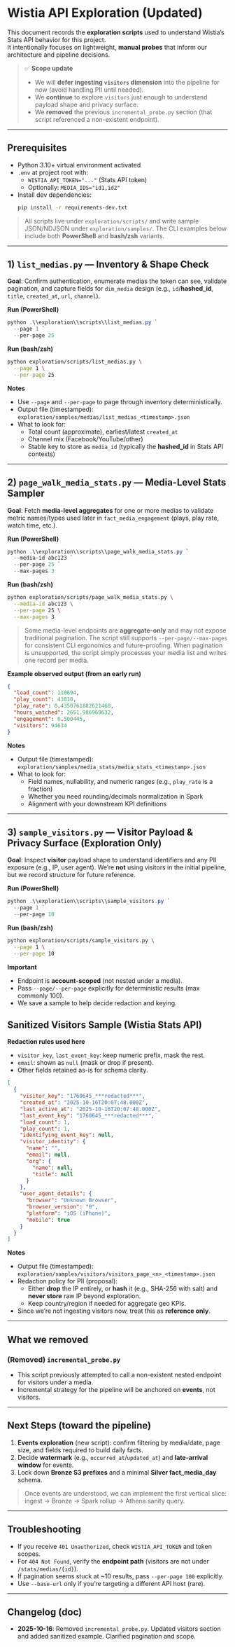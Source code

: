 # Wistia API Exploration (Updated)

This document records the **exploration scripts** used to understand Wistia’s Stats API behavior for this project.  
It intentionally focuses on lightweight, **manual probes** that inform our architecture and pipeline decisions.

> ✅ **Scope update**
> - We will **defer ingesting `visitors` dimension** into the pipeline for now (avoid handling PII until needed).
> - We **continue** to explore `visitors` just enough to understand payload shape and privacy surface.
> - We **removed** the previous `incremental_probe.py` section (that script referenced a non-existent endpoint).

---

## Prerequisites

- Python 3.10+ virtual environment activated
- `.env` at project root with:
  - `WISTIA_API_TOKEN="..."` (Stats API token)
  - Optionally: `MEDIA_IDS="id1,id2"`
- Install dev dependencies:
  ```bash
  pip install -r requirements-dev.txt
  ```

> All scripts live under `exploration/scripts/` and write sample JSON/NDJSON under `exploration/samples/`.
> The CLI examples below include both **PowerShell** and **bash/zsh** variants.

---

## 1) `list_medias.py` — Inventory & Shape Check

**Goal**: Confirm authentication, enumerate medias the token can see, validate pagination, and capture fields for `dim_media` design (e.g., `id`/**hashed_id**, `title`, `created_at`, `url`, `channel`).

**Run (PowerShell)**
```powershell
python .\\exploration\\scripts\\list_medias.py `
  --page 1 `
  --per-page 25
```

**Run (bash/zsh)**
```bash
python exploration/scripts/list_medias.py \
  --page 1 \
  --per-page 25
```

**Notes**
- Use `--page` and `--per-page` to page through inventory deterministically.
- Output file (timestamped): `exploration/samples/medias/list_medias_<timestamp>.json`
- What to look for:
  - Total count (approximate), earliest/latest `created_at`
  - Channel mix (Facebook/YouTube/other)
  - Stable key to store as `media_id` (typically the **hashed_id** in Stats API contexts)

---

## 2) `page_walk_media_stats.py` — Media-Level Stats Sampler

**Goal**: Fetch **media-level aggregates** for one or more medias to validate metric names/types used later in `fact_media_engagement` (plays, play rate, watch time, etc.).

**Run (PowerShell)**
```powershell
python .\\exploration\\scripts\\page_walk_media_stats.py `
  --media-id abc123 `
  --per-page 25 `
  --max-pages 3
```

**Run (bash/zsh)**
```bash
python exploration/scripts/page_walk_media_stats.py \
  --media-id abc123 \
  --per-page 25 \
  --max-pages 3
```

> Some media-level endpoints are **aggregate-only** and may not expose traditional pagination. The script still supports `--per-page/--max-pages` for consistent CLI ergonomics and future-proofing. When pagination is unsupported, the script simply processes your media list and writes one record per media.

**Example observed output (from an early run)**
```json
{
  "load_count": 110694,
  "play_count": 43810,
  "play_rate": 0.4350761882621468,
  "hours_watched": 2651.986969632,
  "engagement": 0.500445,
  "visitors": 94634
}
```

**Notes**
- Output file (timestamped): `exploration/samples/media_stats/media_stats_<timestamp>.json`
- What to look for:
  - Field names, nullability, and numeric ranges (e.g., `play_rate` is a fraction)
  - Whether you need rounding/decimals normalization in Spark
  - Alignment with your downstream KPI definitions

---

## 3) `sample_visitors.py` — Visitor Payload & Privacy Surface (Exploration Only)

**Goal**: Inspect **visitor** payload shape to understand identifiers and any PII exposure (e.g., IP, user agent). We’re **not** using visitors in the initial pipeline, but we record structure for future reference.

**Run (PowerShell)**
```powershell
python .\\exploration\\scripts\\sample_visitors.py `
  --page 1 `
  --per-page 10
```

**Run (bash/zsh)**
```bash
python exploration/scripts/sample_visitors.py \
  --page 1 \
  --per-page 10
```

**Important**
- Endpoint is **account-scoped** (not nested under a media).
- Pass `--page/--per-page` explicitly for deterministic results (max commonly 100).
- We save a sample to help decide redaction and keying.

## Sanitized Visitors Sample (Wistia Stats API)

**Redaction rules used here**
- `visitor_key`, `last_event_key`: keep numeric prefix, mask the rest.
- `email`: shown as `null` (mask or drop if present).
- Other fields retained as-is for schema clarity.

```json
[
  {
    "visitor_key": "1760645_***redacted***",
    "created_at": "2025-10-16T20:07:48.000Z",
    "last_active_at": "2025-10-16T20:07:48.000Z",
    "last_event_key": "1760645_***redacted***",
    "load_count": 1,
    "play_count": 1,
    "identifying_event_key": null,
    "visitor_identity": {
      "name": "",
      "email": null,
      "org": {
        "name": null,
        "title": null
      }
    },
    "user_agent_details": {
      "browser": "Unknown Browser",
      "browser_version": "0",
      "platform": "iOS (iPhone)",
      "mobile": true
    }
  }
]
```

**Notes**
- Output file (timestamped): `exploration/samples/visitors/visitors_page_<n>_<timestamp>.json`
- Redaction policy for PII (proposal):
  - Either **drop** the IP entirely, or **hash** it (e.g., SHA-256 with salt) and **never store** raw IP beyond exploration.
  - Keep country/region if needed for aggregate geo KPIs.
- Since we’re not ingesting visitors now, treat this as **reference only**.

---

## What we removed

### (Removed) `incremental_probe.py`
- This script previously attempted to call a non-existent nested endpoint for visitors under a media.  
- Incremental strategy for the pipeline will be anchored on **events**, not visitors.

---

## Next Steps (toward the pipeline)

1. **Events exploration** (new script): confirm filtering by media/date, page size, and fields required to build daily facts.
2. Decide **watermark** (e.g., `occurred_at`/`updated_at`) and **late-arrival window** for events.
3. Lock down **Bronze S3 prefixes** and a minimal **Silver fact_media_day** schema.

> Once events are understood, we can implement the first vertical slice: ingest → Bronze → Spark rollup → Athena sanity query.

---

## Troubleshooting

- If you receive `401 Unauthorized`, check `WISTIA_API_TOKEN` and token scopes.
- For `404 Not Found`, verify the **endpoint path** (visitors are not under `/stats/medias/{id}`).
- If pagination seems stuck at ~10 results, pass `--per-page 100` explicitly.
- Use `--base-url` only if you’re targeting a different API host (rare).

---

## Changelog (doc)

- **2025-10-16**: Removed `incremental_probe.py`. Updated visitors section and added sanitized example. Clarified pagination and scope.